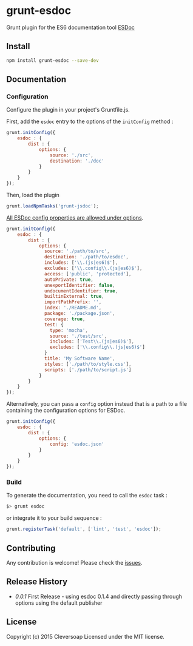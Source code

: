 # grunt-esdoc

Grunt plugin for the ES6 documentation tool [ESDoc](https://esdoc.org/)

## Install

```bash
npm install grunt-esdoc --save-dev
```

## Documentation

### Configuration

Configure the plugin in your project's Gruntfile.js.

First, add the `esdoc` entry to the options of the `initConfig` method :

```javascript
grunt.initConfig({
    esdoc : {
        dist : {
            options: {
                source: './src',
                destination: './doc'
            }
        }
    }
});
```
Then, load the plugin

```javascript
grunt.loadNpmTasks('grunt-jsdoc');
```

[All ESDoc config properties are allowed under options](https://esdoc.org/config.html).

```javascript
grunt.initConfig({
    esdoc : {
        dist : {
            options: {
              source: './path/to/src',
              destination: './path/to/esdoc',
              includes: ['\\.(js|es6)$'],
              excludes: ['\\.config\\.(js|es6)$'],
              access: ['public', 'protected'],
              autoPrivate: true,
              unexportIdentifier: false,
              undocumentIdentifier: true,
              builtinExternal: true,
              importPathPrefix: '',
              index: './README.md',
              package: './package.json',
              coverage: true,
              test: {
                type: 'mocha',
                source: './test/src',
                includes: ['Test\\.(js|es6)$'],
                excludes: ['\\.config\\.(js|es6)$']
              }
              title: 'My Software Name',
              styles: ['./path/to/style.css'],
              scripts: ['./path/to/script.js']
            }
        }
    }
});
```

Alternatively, you can pass
a `config` option instead that is a path to a file containing the configuration options for ESDoc.

```javascript
grunt.initConfig({
    esdoc : {
        dist : {
            options: {
                config: 'esdoc.json'
            }
        }
    }
});
```

### Build

To generate the documentation, you need to call the `esdoc` task :

```bash
$> grunt esdoc
```

or integrate it to your build sequence :

```javascript
grunt.registerTask('default', ['lint', 'test', 'esdoc']);
```

## Contributing

Any contribution is welcome! Please check the [issues](https://github.com/cleversoap/grunt-esdoc/issues).

## Release History
 * _0.0.1_ First Release - using esdoc 0.1.4 and directly passing through options using the default publisher

## License
Copyright (c) 2015 Cleversoap
Licensed under the MIT license.
